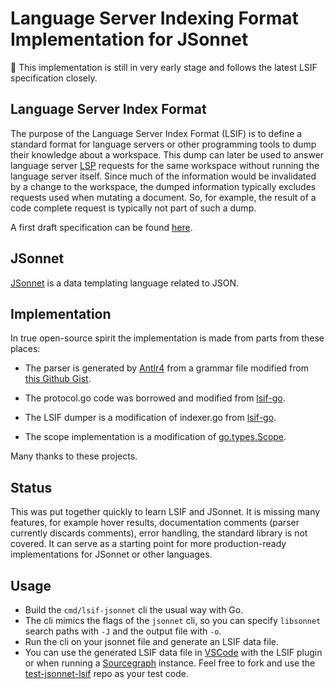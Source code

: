# Language Server Indexing Format Implementation for JSonnet

🚨 This implementation is still in very early stage and follows the latest LSIF specification closely.

## Language Server Index Format

The purpose of the Language Server Index Format (LSIF) is to define a standard format for language servers or other programming tools to dump their knowledge about a workspace. This dump can later be used to answer language server [LSP](https://microsoft.github.io/language-server-protocol/) requests for the same workspace without running the language server itself. Since much of the information would be invalidated by a change to the workspace, the dumped information typically excludes requests used when mutating a document. So, for example, the result of a code complete request is typically not part of such a dump.

A first draft specification can be found [here](https://github.com/Microsoft/language-server-protocol/blob/master/indexFormat/specification.md).

## JSonnet

[JSonnet](https://jsonnet.org) is a data templating language related to JSON.

## Implementation

In true open-source spirit the implementation is made from parts from these places:
 
- The parser is generated by [Antlr4](https://www.antlr.org) from a grammar file modified from
 [this Github Gist](https://gist.github.com/ironchefpython/84380aa60871853dc86719dd598c35e4).
 
- The protocol.go code was borrowed and modified from [lsif-go](https://github.com/sourcegraph/lsif-go).

- The LSIF dumper is a modification of indexer.go  from [lsif-go](https://github.com/sourcegraph/lsif-go).

- The scope implementation is a modification of [go.types.Scope](https://golang.org/pkg/go/types/#Scope).

Many thanks to these projects.

## Status

This was put together quickly to learn LSIF and JSonnet. It is missing many features, for example
hover results, documentation comments (parser currently discards comments), error handling, the standard library is not covered.
It can serve as a starting point for more production-ready implementations for JSonnet or other languages.

## Usage

- Build the `cmd/lsif-jsonnet` cli the usual way with Go.
- The cli mimics the flags of the `jsonnet` cli, so you can specify `libsonnet` search paths with `-J` and the output
file with `-o`.
- Run the cli on your jsonnet file and generate an LSIF data file.
- You can use the generated LSIF data file in [VSCode](https://code.visualstudio.com) with the LSIF plugin or when running a
  [Sourcegraph](https://docs.sourcegraph.com/user/code_intelligence/lsif) instance. Feel free to fork and use the
  [test-jsonnet-lsif](https://github.com/uwedeportivo/test-jsonnet-lsif) repo as your test code.
